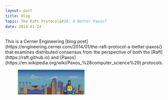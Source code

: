```yaml
---
layout: post
title: Blog
topic: The Raft Protocol&#58; A Better Paxos?
date: 2014-01-24
---
```

<div class="content" markdown="1">
This is a Cerner Engineering [blog post](https://engineering.cerner.com/2014/01/the-raft-protocol-a-better-paxos/) that examines distributed consensus from the perspective of both the [Raft](https://raft.github.io) and [Paxos](https://en.wikipedia.org/wiki/Paxos_%28computer_science%29) protocols.

[
    <figure class="image">
        <img src="/images/cerner-engineering-blog.png" style="width:50%">
    </figure>
](https://engineering.cerner.com/2014/01/the-raft-protocol-a-better-paxos/)
</div>
